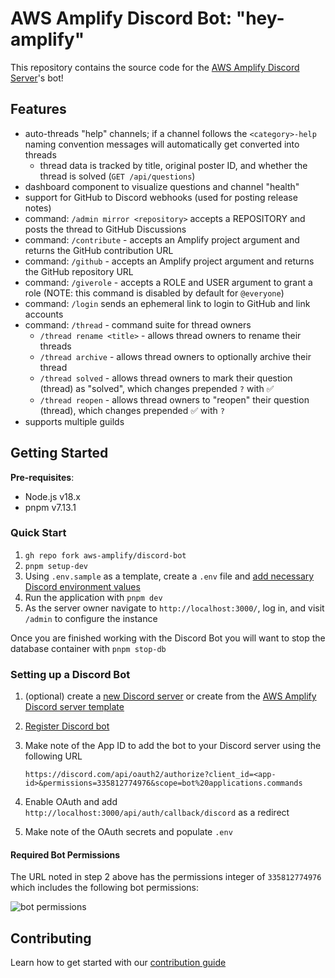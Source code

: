 # AWS Amplify Discord Bot: "hey-amplify"

This repository contains the source code for the [AWS Amplify Discord Server](https://discord.gg/8RFCGKMfVM)'s bot!

## Features

- auto-threads "help" channels; if a channel follows the `<category>-help` naming convention messages will automatically get converted into threads
  - thread data is tracked by title, original poster ID, and whether the thread is solved (`GET /api/questions`)
- dashboard component to visualize questions and channel "health"
- support for GitHub to Discord webhooks (used for posting release notes)
- command: `/admin mirror <repository>` accepts a REPOSITORY and posts the thread to GitHub Discussions
- command: `/contribute` - accepts an Amplify project argument and returns the GitHub contribution URL
- command: `/github` - accepts an Amplify project argument and returns the GitHub repository URL
- command: `/giverole` - accepts a ROLE and USER argument to grant a role (NOTE: this command is disabled by default for `@everyone`)
- command: `/login` sends an ephemeral link to login to GitHub and link accounts
- command: `/thread` - command suite for thread owners
  - `/thread rename <title>` - allows thread owners to rename their threads
  - `/thread archive` - allows thread owners to optionally archive their thread
  - `/thread solved` - allows thread owners to mark their question (thread) as "solved", which changes prepended `?` with ✅
  - `/thread reopen` - allows thread owners to "reopen" their question (thread), which changes prepended ✅ with `?`
- supports multiple guilds

## Getting Started

**Pre-requisites**:

- Node.js v18.x
- pnpm v7.13.1

### Quick Start

1. `gh repo fork aws-amplify/discord-bot`
2. `pnpm setup-dev`
3. Using `.env.sample` as a template, create a `.env` file and [add necessary Discord environment values](#setting-up-a-discord-bot)
4. Run the application with `pnpm dev`
5. As the server owner navigate to `http://localhost:3000/`, log in, and visit `/admin` to configure the instance

Once you are finished working with the Discord Bot you will want to stop the database container with `pnpm stop-db`

### Setting up a Discord Bot

<!-- TODO: screenshots -->

1. (optional) create a [new Discord server](https://discord.new) or create from the [AWS Amplify Discord server template](https://discord.new/vmyFvRYDtUsn)
2. [Register Discord bot](https://discord.com/developers/applications)
3. Make note of the App ID to add the bot to your Discord server using the following URL

   ```text
   https://discord.com/api/oauth2/authorize?client_id=<app-id>&permissions=335812774976&scope=bot%20applications.commands
   ```

4. Enable OAuth and add `http://localhost:3000/api/auth/callback/discord` as a redirect
5. Make note of the OAuth secrets and populate `.env`

#### Required Bot Permissions

The URL noted in step 2 above has the permissions integer of `335812774976` which includes the following bot permissions:

![bot permissions](./docs/bot-permissions.png)

## Contributing

Learn how to get started with our [contribution guide](./CONTRIBUTING.md)
